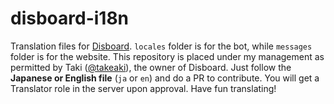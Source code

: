 # disboard-i18n
Translation files for [Disboard](https://disboard.org). `locales` folder is for the bot, while `messages` folder is for the website. This repository is placed under my management as permitted by Taki ([@takeaki](https://github.com/takeaki)), the owner of Disboard. Just follow the **Japanese or English file** (`ja` or `en`) and do a PR to contribute. You will get a Translator role in the server upon approval. Have fun translating!
